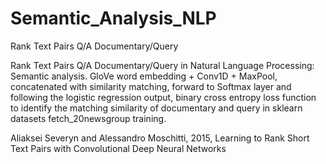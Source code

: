 # Semantic_Analysis_NLP
Rank Text Pairs Q/A Documentary/Query

Rank Text Pairs Q/A Documentary/Query in Natural Language Processing: Semantic analysis. GloVe word embedding + Conv1D + MaxPool, concatenated with similarity matching, forward to Softmax layer and following the logistic regression output, binary cross entropy loss function to identify the matching similarity of documentary and query in sklearn datasets fetch_20newsgroup training.

Aliaksei Severyn and Alessandro Moschitti, 2015, Learning to Rank Short Text Pairs with Convolutional Deep Neural Networks
